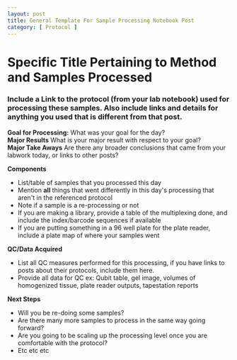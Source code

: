 ```yaml
---
layout: post
title: General Template For Sample Processing Notebook Post
category: [ Protocol ]
---
```


# Specific Title Pertaining to Method and Samples Processed

### Include a Link to the protocol (from your lab notebook) used for processing these samples. Also include links and details for anything you used that is different from that post.

**Goal for Processing:**  What was your goal for the day?  
**Major Results** What is your major result with respect to your goal?  
**Major Take Aways**  Are there any broader conclusions that came from your labwork today, or links to other posts?

**Components**

- List/table of samples that you processed this day
- Mention **all** things that went differently in this day's processing that aren't in the referenced protocol
- Note if a sample is a re-processing or not
- If you are making a library, provide a table of the multiplexing done, and include the index/barcode sequences if available
- If you are putting something in a 96 well plate for the plate reader, include a plate map of where your samples went

**QC/Data Acquired**

- List all QC measures performed for this processing, if you have links to posts about their protocols, include them here.
- Provide all data for QC ex: Qubit table, gel image, volumes of homogenized tissue, plate reader outputs, tapestation reports

**Next Steps**
- Will you be re-doing some samples?
- Are there many more samples to process in the same way going forward?
- Are you going to be scaling up the processing level once you are comfortable with the protocol?
- Etc etc etc